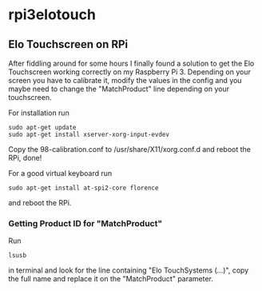 # rpi3elotouch
## Elo Touchscreen on RPi

After fiddling around for some hours I finally found a solution to get the Elo Touchscreen working correctly on my Raspberry Pi 3.
Depending on your screen you have to calibrate it, modify the values in the config and you maybe need to change the "MatchProduct" line depending on your touchscreen.

For installation run
```
sudo apt-get update
sudo apt-get install xserver-xorg-input-evdev
```

Copy the 98-calibration.conf to /usr/share/X11/xorg.conf.d and reboot the RPi, done!

For a good virtual keyboard run
```
sudo apt-get install at-spi2-core florence
```
and reboot the RPi.


### Getting Product ID for "MatchProduct"

Run
```
lsusb
```
in terminal and look for the line containing "Elo TouchSystems (...)", copy the full name and replace it on the "MatchProduct" parameter.
